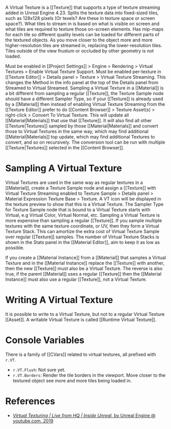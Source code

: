 A Virtual Texture is a [[Texture]] that supports a type of texture streaming added in Unreal Engine 4.23.
Splits the texture data into fixed-sized tiles, such as 128x128 pixels (Or texels? Are these in texture space or screen space?).
What tiles to stream in is based on what is visible on screen and what tiles are required to texture those on-screen elements.
Has mip-maps for each tile so different quality levels can be loaded for different parts of the textured objects.
As you move closer to the object more and more higher-resolution tiles are streamed in, replacing the lower-resolution tiles.
Tiles outside of the view frustum or occluded by other geometry is not loaded.

Must be enabled in [[Project Settings]] > Engine > Rendering > Virtual Textures > Enable Virtual Texture Support.
Must be enabled per-texture in [[Texture Editor]] > Details panel > Texture > Virtual Texture Streaming.
This changes the Method in the info panel at the top of the Details panel from Streamed to Virtual Streamed.
Sampling a Virtual Texture in a [[Material]] is a bit different from sampling a regular [[Texture]], the Texture Sample node should have a different Sampler Type, so if your [[Texture]] is already used by a [[Material]] then instead of enabling Virtual Texture Streaming from the [[Texture Editor]] prefer to do [[Content Browser]] > Texture Asset(s) > right-click > Convert To Virtual Texture.
This will update all [[Material|Materials]] that use that [[Texture]].
It will also find all other [[Texture|Textures]] sampled by those [[Material|Materials]] and convert those to Virtual Textures in the same way, which may find additional [[Material|Materials]] top update, which may find additional Textures to convert, and so on recursively.
The conversion tool can be run with multiple [[Texture|Textures]] selected in the [[Content Browser]].


# Sampling A Virtual Texture

Virtual Textures are used in the same way as regular textures in a [[Material]], create a Texture Sample node and assign a [[Texture]] with Virtual Texture Streaming enabled to Texture Sample > Details panel > Material Expression Texture Base > Texture.
A VT icon will be displayed in the texture preview to show that this is a Virtual Texture.
The Sampler Type for Texture Sample node that is bound to a Virtual Texture starts with Virtual, e.g Virtual Color, Virtual Normal, etc.
Sampling a Virtual Texture is more expensive than sampling a regular [[Texture]].
If you sample multiple textures with the same texture coordinate, or UV, then they form a Virtual Texture Stack.
This can amortize the extra cost of Virtual Texture Sample over regular [[Texture]] samples.
The number of Virtual Texture Stacks is shown in the Stats panel in the [[Material Editor]], aim to keep it as low as possible.

If you create a [[Material Instance]] from a [[Material]] that samples a Virtual Texture and in the [[Material Instance]] replace the [[Texture]] with another, then the new [[Texture]] must also be a Virtual Texture.
The reverse is also true, if the parent [[Material]] uses a regular [[Texture]] then the [[Material Instance]] must also use a regular [[Texture]], not a Virtual Texture.


# Writing A Virtual Texture

It is possible to write to a Virtual Texture, but not to a regular Virtual Texture [[Asset]].
A writable Virtual Texture is called [[Runtime Virtual Texture]].


# Console Variables

There is a family of [[CVars]] related to virtual textures, all prefixed with `r.VT`.
- `r.VT.Flush`: Not sure yet.
- `r.VT.Borders`: Render the tile borders in the viewport. Move closer to the textured object see more and more tiles being loaded in.


# References

- [_Virtual Texturing | Live from HQ | Inside Unreal_, by Unreal Engine @ youtube.com. 2019](https://www.youtube.com/watch?v=fhoZ2qMAfa4)

